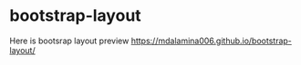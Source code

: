 # bootstrap-layout
Here is bootsrap layout
preview
https://mdalamina006.github.io/bootstrap-layout/
